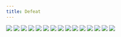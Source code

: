 ```yaml
---
title: Defeat
---
```


![](pg1.jpg)
![](pg2.jpg)
![](pg3.jpg)
![](pg4.jpg)
![](pg5.jpg)
![](pg6.jpg)
![](pg7.jpg)
![](pg8.jpg)
![](pg9.jpg)
![](pg10.jpg)
![](pg11.jpg)
![](pg12.jpg)
![](pg13.jpg)
![](pg14.jpg)
![](pg15.jpg)